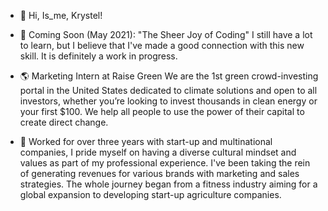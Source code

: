 - 👋 Hi, Is_me, Krystel! 
- 🌱 Coming Soon (May 2021): "The Sheer Joy of Coding" 
I still have a lot to learn, but I believe that I've made a good connection with this new skill. It is definitely a work in progress.

- 🌎 Marketing Intern at Raise Green
We are the 1st green crowd-investing portal in the United States dedicated to climate solutions and open to all investors, whether you’re looking to invest thousands in clean energy or your first $100. We help all people to use the power of their capital to create direct change.


- 💞️ Worked for over three years with start-up and multinational companies, I pride myself on having a diverse cultural mindset and values as part of my professional experience.
I've been taking the rein of generating revenues for various brands with marketing and sales strategies. The whole journey began from a fitness industry aiming for a global expansion to developing start-up agriculture companies.


<!---
Tellybelly/Tellybelly is a ✨ special ✨ repository because its `README.md` (this file) appears on your GitHub profile.
You can click the Preview link to take a look at your changes.
--->
